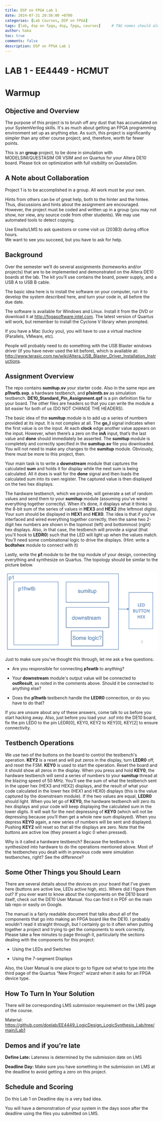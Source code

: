 ```yaml
---
title: DSP on FPGA Lab 1
date: 2024-07-31 20:56:00 +0700
categories: [Lab Courses, DSP on FPGA]
tags: [lab, dsp on fpga, dsp, fpga, courses]     # TAG names should always be lowercase
author: haka
toc: true
comments: false
description: DSP on FPGA Lab 1
---
```

# LAB 1 - EE4449 - HCMUT

# Warmup

## Objective and Overview

The purpose of this project is to brush off any dust that has accumulated on
your SystemVerilog skills.  It's as much about getting an FPGA programming
environment set up as anything else.  As such, this project is significantly
simpler than any other course project; and, therefore, worth far fewer points.

This is an **group** project, to be done in simulation with MODELSIM/QUESTASIM OR VSIM and on Quartus for
your Altera DE10 board. Please tick on optimization with full visibility on QuestaSim.

## A Note about Collaboration

Project 1 is to be accomplished in a group.  All work must be your own.

Hints from others can be of great help, both to the hinter and the hintee.
Thus, discussions and hints about the assignment are encouraged.  However, the
project must be coded and written up in a group (you may not show, nor view,
any source code from other students).  We may use automated tools to detect
copying.

Use Emails/LMS to ask questions or come visit us (203B3) during office hours.  
We want to see you succeed, but you have to ask for help.

## Background

Over the semester we’ll do several assignments (homeworks and/or
projects) that are to be implemented and demonstrated on the Altera DE10
boards at the lab.  The kit you’ll use
contains the board, power supply, and a USB A to USB B cable.

The basic idea here is to install the software on
your computer, run it to develop the system described here, and turn
your code in, all before the due date. 

The software is available for Windows and Linux.  Install it from the
DVD or download it at http://fpgasoftware.intel.com.  The latest version
of Quartus will work, but remember to install the Cyclone V library when prompted.

If you have a Mac (lucky you), you will have to 
use a virtual machine (Parallels, VMware, etc).

People will
probably need to do something with the USB Blaster windows driver (if you have never used the kit before), which
is available at: http://www.terasic.com.tw/wiki/Altera_USB_Blaster_Driver_Installation_Instructions.

## Assignment Overview

The repo contains **sumitup.sv** your starter code.  Also in
the same repo are **p1hwtb.svp**. a hardware testbench, and **p1simtb.sv** as
simulation testbench.  **DE10_Standard_Pin_Assignment.qsf** is a pin definition
file for your board. The other files are headers so that you can write
the module a bit easier for both of us (DO NOT CHANGE THE HEADERS).

The basic idea of the **sumitup** module is to add up a series of numbers
provided at its input.  It is not complex at all. 
The **go_l** signal indicates when the first value is on the input. 
At each **clock** edge another value appears on the input.  However, when
there’s a zero on the **inA** input, that’s the last value and **done** should
immediately be asserted.  The **sumitup** module is completely and correctly
specified in the **sumitup.sv** file you downloaded.  You will not need to
make any changes to the **sumitup** module.  Obviously, there must be more
to this project, then.

Your main task is to write a **downstream** module that captures the
calculated **sum** and holds it for display while the next sum is being
calculated.  All it does is wait for the **done** signal and then loads the
calculated sum into its own register.  The captured value is then
displayed on the two hex displays. 

The hardware testbench, which we provide, will generate a set of random
values and send them to your **sumitup** module (assuming you’ve wired
everything together correctly).  When it’s done, it displays what it
thinks is the 8-bit sum of the series of values in **HEX3** and **HEX2** (the
leftmost digits). Your sum should be displayed in **HEX1** and **HEX0**. The
idea is that if you’ve interfaced and wired everything together
correctly, then the same two 2-digit hex numbers are shown in the
topmost (left) and bottommost (right) hex displays.  Also, in that case,
the testbench will provide a signal (that you'll hook to **LEDR0**) such
that the LED will light up when the values match.  You’ll need some
combinational logic to drive the displays. (Hint: write a **bcdtohex** module to connect with it)

Lastly, write the **p1** module to be the top module of your design, connecting everything
and synthesize on Quartus. The topology should be similar to the picture below.

![Alt text](https://github.com/doelab/EE4449_LogicDesign_LogicSynthesis_Lab/blob/main/Lab1/LAB1TOP.png)

Just to make sure you've thought this through, let me ask a few questions. 
 
* Are you responsible for connecting **p1swtb** to anything?  

* Your **downstream** module's output value will be connected to **outResult**, as noted in
the comments above.  Should it be connected to anything else?  

* Does the **p1hwtb** testbench handle the **LEDR0** connection, or do you have to do that?  

If you are unsure about any of these answers, come talk to us before you start hacking away. Also, just before you load your .sof into the DE10 board, fix the pin LED0 to the pin LEDR[0], KEY0, KEY2 to KEY[0], KEY[2] to ensure connectivity.

## Testbench Operations

We use two of the buttons on the board to control the testbench's
operation.  **KEY2** is a reset and will put zeros in the display,
turn **LEDR0** off, and reset the FSM.  **KEY0** is used to start the
operation. Reset the board and it should show all zeros in the display. 
When you press and hold **KEY0**, the hardware testbench will send a
series of numbers to your **sumitup** thread at the blazing speed of 50
MHz.  You’ll see the sum of what the testbench sent in the upper hex (HEX3 and HEX2)
displays, and the result of what your code calculated in the lower hex (HEX1 and HEX0)
displays (this is the value captured by the downstream module).  If the
two values are equal, **LEDR0** should light. When you let go of **KEY0,**
the hardware testbench will zero its hex displays and your code will
keep displaying the calculated sum in the lower digits.  It will wait
for the next depressing of **KEY0** (which will not be depressing because
you’ll then get a whole new sum displayed). When you depress **KEY0**
again, a new series of numbers will be sent and displayed. Pushing
**KEY2** will reset so that all the displays are zero. Note that the
buttons are active low (they present a logic 0 when pressed).

Why is it called a hardware testbench? Because the testbench is
synthesized into hardware to do the operations mentioned above.  Most of
the testbenches you dealt with in previous code were simulation testbenches,
right?  See the difference?

## Some Other Things you Should Learn

There are several details about the devices on your board that I've
given here (buttons are active low, LEDs active high, etc).  Where did I
figure them out?  If you ever want to know about the components on the
DE10 board itself, check out the DE10 User Manual.  You can find it in PDF on the main lab repo or easily on Google.

The manual is a fairly readable document that talks about all
of the components that go into making an FPGA board like the DE10.  I
probably wouldn't read it straight through, but I certainly go to it
often when putting together a project and trying to get the components
to work correctly.  Please take a few minutes to page through it,
particularly the sections dealing with the components for this project: 

* Using the LEDs and Switches

* Using the 7-segment Displays

Also, the User Manual is one place to go to figure out what to type into
the third page of the Quartus “New Project” wizard when it asks for an
FPGA device type.

## How To Turn In Your Solution

There will be corresponding LMS submission requirement on the LMS page of the course.

Material: https://github.com/doelab/EE4449_LogicDesign_LogicSynthesis_Lab/tree/main/Lab1

## Demos and if you're late

**Define Late:**  Lateness is determined by the submission date on LMS

**Deadline Day:**  Make sure you have something in the submission on LMS at
the deadline to avoid getting a zero on this project.

## Schedule and Scoring

Do this Lab 1 on Deadline day is a very bad idea.

You will have a demonstration of your system in the days soon after the deadline using the files you submitted on LMS.